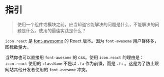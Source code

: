 # 指引

> 使用一个组件或模块之前，应当知道它能解决的问题是什么，不能解决的问题是什么。使用的最佳实践是什么？

`icon.react` 是 <a href="http://fontawesome.io/icons/" target="_blank" >font-awesome</a> 的 React 版本。因为 `font-awesome` 用户群体多，图标数量大。

当然你也可以直接用 `font-awesome` 的 css。使用 `icon.react` 的理由是：`icon.react` 使用的 `className` 不是以 `.fa` 作为前缀，而是 `.fi` 。这是为了防止跟网站其他开发者使用的 `font-awesome` 冲突。
